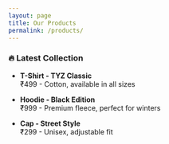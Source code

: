 ```yaml
---
layout: page
title: Our Products
permalink: /products/
---
```


### 🔥 Latest Collection

- **T-Shirt - TYZ Classic**  
  ₹499 - Cotton, available in all sizes

- **Hoodie - Black Edition**  
  ₹999 - Premium fleece, perfect for winters

- **Cap - Street Style**  
  ₹299 - Unisex, adjustable fit
